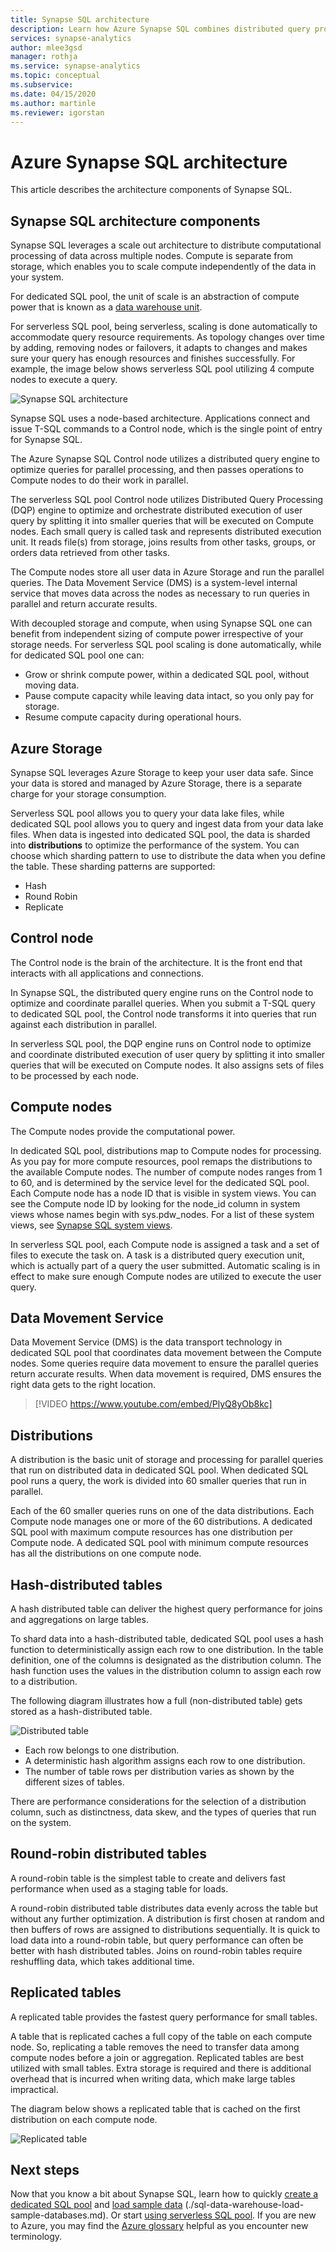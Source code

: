 ```yaml
---
title: Synapse SQL architecture 
description: Learn how Azure Synapse SQL combines distributed query processing capabilities with Azure Storage to achieve high performance and scalability. 
services: synapse-analytics
author: mlee3gsd
manager: rothja
ms.service: synapse-analytics
ms.topic: conceptual
ms.subservice: 
ms.date: 04/15/2020
ms.author: martinle
ms.reviewer: igorstan
---
```


# Azure Synapse SQL architecture 

This article describes the architecture components of Synapse SQL.

## Synapse SQL architecture components

Synapse SQL leverages a scale out architecture to distribute computational processing of data across multiple nodes. Compute is separate from storage, which enables you to scale compute independently of the data in your system. 

For dedicated SQL pool, the unit of scale is an abstraction of compute power that is known as a [data warehouse unit](resource-consumption-models.md). 

For serverless SQL pool, being serverless, scaling is done automatically to accommodate query resource requirements. As topology changes over time by adding, removing nodes or failovers, it adapts to changes and makes sure your query has enough resources and finishes successfully. For example, the image below shows serverless SQL pool utilizing 4 compute nodes to execute a query.

![Synapse SQL architecture](./media//overview-architecture/sql-architecture.png)

Synapse SQL uses a node-based architecture. Applications connect and issue T-SQL commands to a Control node, which is the single point of entry for Synapse SQL. 

The Azure Synapse SQL Control node utilizes a distributed query engine to optimize queries for parallel processing, and then passes operations to Compute nodes to do their work in parallel. 

The serverless SQL pool Control node utilizes Distributed Query Processing (DQP) engine to optimize and orchestrate distributed execution of user query by splitting it into smaller queries that will be executed on Compute nodes. Each small query is called task and represents distributed execution unit. It reads file(s) from storage, joins results from other tasks, groups, or orders data retrieved from other tasks. 

The Compute nodes store all user data in Azure Storage and run the parallel queries. The Data Movement Service (DMS) is a system-level internal service that moves data across the nodes as necessary to run queries in parallel and return accurate results. 

With decoupled storage and compute, when using Synapse SQL one can benefit from independent sizing of compute power irrespective of your storage needs. For serverless SQL pool scaling is done automatically, while for dedicated SQL pool one can:

* Grow or shrink compute power, within a dedicated SQL pool, without moving data.
* Pause compute capacity while leaving data intact, so you only pay for storage.
* Resume compute capacity during operational hours.

## Azure Storage

Synapse SQL leverages Azure Storage to keep your user data safe. Since your data is stored and managed by Azure Storage, there is a separate charge for your storage consumption. 

Serverless SQL pool allows you to query your data lake files, while dedicated SQL pool allows you to query and ingest data from your data lake files. When data is ingested into dedicated SQL pool, the data is sharded into **distributions** to optimize the performance of the system. You can choose which sharding pattern to use to distribute the data when you define the table. These sharding patterns are supported:

* Hash
* Round Robin
* Replicate

## Control node

The Control node is the brain of the architecture. It is the front end that interacts with all applications and connections. 

In Synapse SQL, the distributed query engine runs on the Control node to optimize and coordinate parallel queries. When you submit a T-SQL query to dedicated SQL pool, the Control node transforms it into queries that run against each distribution in parallel.

In serverless SQL pool, the DQP engine runs on Control node to optimize and coordinate distributed execution of user query by splitting it into smaller queries that will be executed on Compute nodes. It also assigns sets of files to be processed by each node.

## Compute nodes

The Compute nodes provide the computational power. 

In dedicated SQL pool, distributions map to Compute nodes for processing. As you pay for more compute resources, pool remaps the distributions to the available Compute nodes. The number of compute nodes ranges from 1 to 60, and is determined by the service level for the dedicated SQL pool. Each Compute node has a node ID that is visible in system views. You can see the Compute node ID by looking for the node_id column in system views whose names begin with sys.pdw_nodes. For a list of these system views, see [Synapse SQL system views](/sql/relational-databases/system-catalog-views/sql-data-warehouse-and-parallel-data-warehouse-catalog-views?view=azure-sqldw-latest&preserve-view=true).

In serverless SQL pool, each Compute node is assigned a task and a set of files to execute the task on. A task is a distributed query execution unit, which is actually part of a query the user submitted. Automatic scaling is in effect to make sure enough Compute nodes are utilized to execute the user query.

## Data Movement Service

Data Movement Service (DMS) is the data transport technology in dedicated SQL pool that coordinates data movement between the Compute nodes. Some queries require data movement to ensure the parallel queries return accurate results. When data movement is required, DMS ensures the right data gets to the right location.

> [!VIDEO https://www.youtube.com/embed/PlyQ8yOb8kc]

## Distributions

A distribution is the basic unit of storage and processing for parallel queries that run on distributed data in dedicated SQL pool. When dedicated SQL pool runs a query, the work is divided into 60 smaller queries that run in parallel. 

Each of the 60 smaller queries runs on one of the data distributions. Each Compute node manages one or more of the 60 distributions. A dedicated SQL pool with maximum compute resources has one distribution per Compute node. A dedicated SQL pool with minimum compute resources has all the distributions on one compute node. 

## Hash-distributed tables
A hash distributed table can deliver the highest query performance for joins and aggregations on large tables. 

To shard data into a hash-distributed table, dedicated SQL pool uses a hash function to deterministically assign each row to one distribution. In the table definition, one of the columns is designated as the distribution column. The hash function uses the values in the distribution column to assign each row to a distribution.

The following diagram illustrates how a full (non-distributed table) gets stored as a hash-distributed table. 

![Distributed table](media//overview-architecture/hash-distributed-table.png "Distributed table") 

* Each row belongs to one distribution. 
* A deterministic hash algorithm assigns each row to one distribution. 
* The number of table rows per distribution varies as shown by the different sizes of tables.

There are performance considerations for the selection of a distribution column, such as distinctness, data skew, and the types of queries that run on the system.

## Round-robin distributed tables

A round-robin table is the simplest table to create and delivers fast performance when used as a staging table for loads.

A round-robin distributed table distributes data evenly across the table but without any further optimization. A distribution is first chosen at random and then buffers of rows are assigned to distributions sequentially. It is quick to load data into a round-robin table, but query performance can often be better with hash distributed tables. Joins on round-robin tables require reshuffling data, which takes additional time.

## Replicated tables
A replicated table provides the fastest query performance for small tables.

A table that is replicated caches a full copy of the table on each compute node. So, replicating a table removes the need to transfer data among compute nodes before a join or aggregation. Replicated tables are best utilized with small tables. Extra storage is required and there is additional overhead that is incurred when writing data, which make large tables impractical. 

The diagram below shows a replicated table that is cached on the first distribution on each compute node. 

![Replicated table](media/overview-architecture/replicated-table.png "Replicated table") 

## Next steps

Now that you know a bit about Synapse SQL, learn how to quickly [create a dedicated SQL pool](../quickstart-create-sql-pool-portal.md) and [load sample data](../sql-data-warehouse/sql-data-warehouse-load-from-azure-blob-storage-with-polybase.md) (./sql-data-warehouse-load-sample-databases.md). Or start [using serverless SQL pool](../quickstart-sql-on-demand.md). If you are new to Azure, you may find the [Azure glossary](../../azure-glossary-cloud-terminology.md) helpful as you encounter new terminology. 
